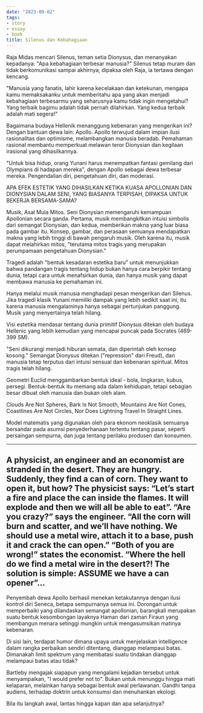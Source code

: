 ```yaml
---
date: "2023-09-02"
tags:
- story
- essay
- book
title: Silenus dan Kebahagiaan
---
```


Raja Midas mencari Silenus, teman setia Dionysus, dan menanyakan kepadanya: "Apa kebahagiaan terbesar manusia?" Silenus tetap muram dan tidak berkomunikasi sampai akhirnya, dipaksa oleh Raja, ia tertawa dengan kencang.

"Manusia yang fanatis, lahir karena kecelakaan dan ketekunan, mengapa kamu memaksakanku untuk memberitahu apa yang akan menjadi kebahagiaan terbesarmu yang seharusnya kamu tidak ingin mengetahui? Yang terbaik bagimu adalah tidak pernah dilahirkan. Yang kedua terbaik adalah mati segera!"

Bagaimana budaya Hellenik menanggung kebenaran yang mengerikan ini? Dengan bantuan dewa lain: Apollo. Apollo terwujud dalam impian ilusi rasionalitas dan optimisme, melambangkan manusia beradab. Pemahaman rasional membantu memperkuat melawan teror Dionysian dan kegilaan irasional yang dihasilkannya. 

"Untuk bisa hidup, orang Yunani harus menempatkan fantasi gemilang dari Olympians di hadapan mereka", dengan Apollo sebagai dewa terbesar mereka. Pengendalian diri, pengetahuan diri, dan moderasi.

APA EFEK ESTETIK YANG DIHASILKAN KETIKA KUASA APOLLONIAN DAN DIONYSIAN DALAM SENI, YANG BIASANYA TERPISAH, DIPAKSA UNTUK BEKERJA BERSAMA-SAMA?

Musik, Asal Mula Mitos. Seni Dionysian memengaruhi kemampuan Apollonian secara ganda. Pertama, musik membangkitkan intuisi simbolis dari semangat Dionysian, dan kedua, memberikan makna yang luar biasa pada gambar itu. Konsep, gambar, dan perasaan semuanya mendapatkan makna yang lebih tinggi di bawah pengaruh musik. Oleh karena itu, musik dapat melahirkan mitos, "terutama mitos tragis yang merupakan perumpamaan pengetahuan Dionysian."

Tragedi adalah "bentuk kesadaran estetika baru" untuk menunjukkan bahwa pandangan tragis tentang hidup bukan hanya cara berpikir tentang dunia, tetapi cara untuk menafsirkan dunia, dan hanya musik yang dapat membawa manusia ke pemahaman ini. 

Hanya melalui musik manusia menghadapi pesan mengerikan dari Silenus. Jika tragedi klasik Yunani memiliki dampak yang lebih sedikit saat ini, itu karena manusia mengalaminya hanya sebagai pertunjukan panggung. Musik yang menyertainya telah hilang.

Visi estetika mendasar tentang dunia primitif Dionysus ditekan oleh budaya Hellenic yang lebih kemudian yang mencapai puncak pada Socrates (469-399 SM). 

"Seni dikurangi menjadi hiburan semata, dan diperintah oleh konsep kosong." Semangat Dionysus ditekan ("repression" dari Freud), dan manusia tetap terputus dari intuisi sensual dan kebenaran spiritual. Mitos tragis telah hilang.

Geometri Euclid menggambarkan bentuk ideal - bola, lingkaran, kubus, persegi. Bentuk-bentuk itu memang ada dalam kehidupan, tetapi sebagian besar dibuat oleh manusia dan bukan oleh alam.

Clouds Are Not Spheres, Bark Is Not Smooth, Mountains Are Not Cones, Coastlines Are Not Circles, Nor Does Lightning Travel In Straight Lines. 

Model matematis yang digunakan oleh para ekonom neoklasik semuanya bersandar pada asumsi penyederhanaan tertentu tentang pasar, seperti persaingan sempurna, dan juga tentang perilaku produsen dan konsumen.

---
A physicist, an engineer and an economist are stranded in the desert. They are hungry. Suddenly, they find a can of corn. They want to open it, but how?
The physicist says: “Let’s start a fire and place the can inside the flames. It will explode and then we will all be able to eat”.
“Are you crazy?” says the engineer. “All the corn will burn and scatter, and we’ll have nothing. We should use a metal wire, attach it to a base, push it and crack the can open.”
“Both of you are wrong!” states the economist. “Where the hell do we find a metal wire in the desert?! The solution is simple: ASSUME we have a can opener”… 
---

Penyembah dewa Apollo berhasil menekan ketakutannya dengan ilusi kontrol diri Seneca, betapa sempurnanya semua ini. Dorongan untuk memperbaiki yang dilandaskan semangat apollonian, barangkali merupakan suatu bentuk kesombongan layaknya Haman dari zaman Firaun yang membangun menara setinggi mungkin untuk mengasumsikan matinya kebenaran. 

Di sisi lain, terdapat humor dimana upaya untuk menjelaskan intelligence dalam rangka perbaikan sendiri ditentang, dianggap melampaui batas. Dimanakah limit spektrum yang membatasi suatu tindakan dianggap melampaui batas atau tidak? 

Bartleby mengajak siapapun yang mengalami kejadian tersebut untuk menyampaikan, "I would prefer not to". Bukan untuk menunggu hingga mati kelaparan, melainkan hanya sebagai bentuk awal perlawanan. Gandhi tanpa audiens, terhadap doktrin untuk konsumsi dan menuhankan ekologi. 

Bila itu langkah awal, lantas hingga kapan dan apa selanjutnya?